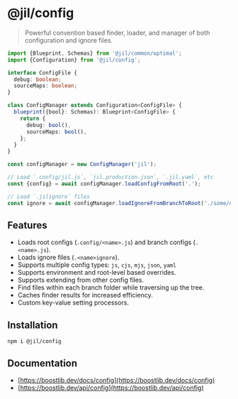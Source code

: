 # @jil/config

> Powerful convention based finder, loader, and manager of both configuration and ignore files.

```ts
import {Blueprint, Schemas} from '@jil/common/optimal';
import {Configuration} from '@jil/config';

interface ConfigFile {
  debug: boolean;
  sourceMaps: boolean;
}

class ConfigManager extends Configuration<ConfigFile> {
  blueprint({bool}: Schemas): Blueprint<ConfigFile> {
    return {
      debug: bool(),
      sourceMaps: bool(),
    };
  }
}

const configManager = new ConfigManager('jil');

// Load `.config/jil.js`, `jil.production.json`, `.jil.yaml`, etc
const {config} = await configManager.loadConfigFromRoot('.');

// Load `.jilignore` files
const ignore = await configManager.loadIgnoreFromBranchToRoot('./some/deep/path');
```

## Features

- Loads root configs (`.config/<name>.js`) and branch configs (`.<name>.js`).
- Loads ignore files (`.<name>ignore`).
- Supports multiple config types: `js`, `cjs`, `mjs`, `json`, `yaml`
- Supports environment and root-level based overrides.
- Supports extending from other config files.
- Find files within each branch folder while traversing up the tree.
- Caches finder results for increased efficiency.
- Custom key-value setting processors.

## Installation

```
npm i @jil/config
```

## Documentation

- [https://boostlib.dev/docs/config](https://boostlib.dev/docs/config)
- [https://boostlib.dev/api/config](https://boostlib.dev/api/config)
